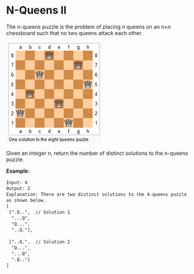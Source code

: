 # N-Queens II

The n-queens puzzle is the problem of placing n queens on an n×n chessboard such that no two queens attack each other.

![8-queens](./8-queens.png)

Given an integer n, return the number of distinct solutions to the n-queens puzzle.

__Example:__

```
Input: 4
Output: 2
Explanation: There are two distinct solutions to the 4-queens puzzle as shown below.
[
 [".Q..",  // Solution 1
  "...Q",
  "Q...",
  "..Q."],

 ["..Q.",  // Solution 2
  "Q...",
  "...Q",
  ".Q.."]
]
```
